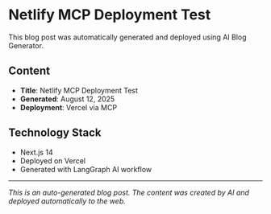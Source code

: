 # Netlify MCP Deployment Test

This blog post was automatically generated and deployed using AI Blog Generator.

## Content
- **Title**: Netlify MCP Deployment Test
- **Generated**: August 12, 2025
- **Deployment**: Vercel via MCP

## Technology Stack
- Next.js 14
- Deployed on Vercel
- Generated with LangGraph AI workflow

---

*This is an auto-generated blog post. The content was created by AI and deployed automatically to the web.*
